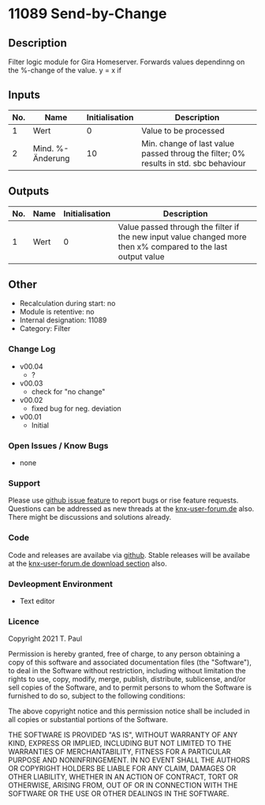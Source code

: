 # 11089 Send-by-Change

## Description 

Filter logic module for Gira Homeserver. Forwards values dependinng on the %-change of the value.
y = x if 

## Inputs

| No. | Name | Initialisation | Description |
| --- | --- | --- | --- |
| 1 | Wert | 0 | Value to be processed |
| 2 | Mind. %-Änderung | 10 | Min. change of last value passed throug the filter; 0% results in std. sbc behaviour |

## Outputs

| No. | Name | Initialisation | Description |
| --- | --- | --- | --- |
| 1 | Wert | 0 | Value passed through the filter if the new input value changed more then x% compared to the last output value |

## Other

- Recalculation during start: no
- Module is retentive: no
- Internal designation: 11089
- Category: Filter

### Change Log

- v00.04
    - ?
- v00.03
    - check for "no change"
- v00.02
    - fixed bug for neg. deviation
- v00.01
    - Initial

### Open Issues / Know Bugs

- none

### Support

Please use [github issue feature](https://github.com/En3rGy/14108_tibber/issues) to report bugs or rise feature requests.
Questions can be addressed as new threads at the [knx-user-forum.de](https://knx-user-forum.de) also. There might be discussions and solutions already.

### Code

Code and releases are availabe via [github](https://github.com/En3rGy/11089_Send-by-Change). Stable releases will be availabe at the [knx-user-forum.de download section](https://service.knx-user-forum.de/?comm=download) also.


### Devleopment Environment

- Text editor


### Licence

Copyright 2021 T. Paul

Permission is hereby granted, free of charge, to any person obtaining a copy of this software and associated documentation files (the "Software"), to deal in the Software without restriction, including without limitation the rights to use, copy, modify, merge, publish, distribute, sublicense, and/or sell copies of the Software, and to permit persons to whom the Software is furnished to do so, subject to the following conditions:

The above copyright notice and this permission notice shall be included in all copies or substantial portions of the Software.

THE SOFTWARE IS PROVIDED "AS IS", WITHOUT WARRANTY OF ANY KIND, EXPRESS OR IMPLIED, INCLUDING BUT NOT LIMITED TO THE WARRANTIES OF MERCHANTABILITY, FITNESS FOR A PARTICULAR PURPOSE AND NONINFRINGEMENT. IN NO EVENT SHALL THE AUTHORS OR COPYRIGHT HOLDERS BE LIABLE FOR ANY CLAIM, DAMAGES OR OTHER LIABILITY, WHETHER IN AN ACTION OF CONTRACT, TORT OR OTHERWISE, ARISING FROM, OUT OF OR IN CONNECTION WITH THE SOFTWARE OR THE USE OR OTHER DEALINGS IN THE SOFTWARE.
